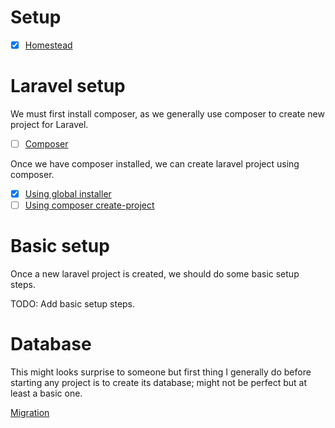 # Setup

- [x] [Homestead](devenv/vagrant/homestead.md)

# Laravel setup

We must first install composer, as we generally use composer to create new project for Laravel.

- [ ] [Composer](php/composer.md)

Once we have composer installed, we can create laravel project using composer.

- [x] [Using global installer](php/laravel/install/global.md)
- [ ] [Using composer create-project](php/laravel/install/create-project.md)

# Basic setup

Once a new laravel project is created, we should do some basic setup steps.

TODO: Add basic setup steps.

# Database

This might looks surprise to someone but first thing I generally do before starting any project is to create its database; might not be perfect but at least a basic one.

[Migration](php/laravel/database_migration.md)
